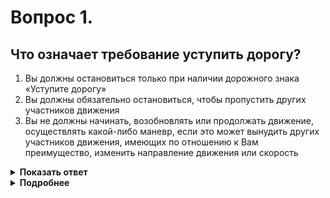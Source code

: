 # Вопрос 1.

## Что означает требование уступить дорогу?

1. Вы должны остановиться только при наличии дорожного знака «Уступите дорогу»
2. Вы должны обязательно остановиться, чтобы пропустить других участников движения
3. Вы не должны начинать, возобновлять или продолжать движение, осуществлять какой-либо маневр, если это может вынудить других участников движения, имеющих по отношению к Вам преимущество, изменить направление движения или скорость

<details>
<summary><b>Показать ответ</b></summary>
Правильный ответ: 3
</details>
<details>
<summary><b>Подробнее</b></summary>
Уступить дорогу (не создавать помех) означает, что Вы не должны начинать, возобновлять или продолжать движение, осуществлять какой-либо маневр, если это может вынудить других участников движения, имеющих по отношению к Вам преимущество, изменить направление движения или скорость. 
(Пункт 1.2 термин «Уступить дорогу»)
</details>